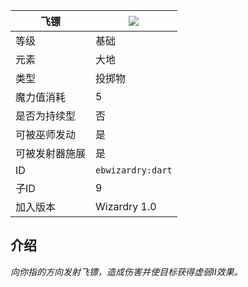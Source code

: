 | 飞镖 |![](https://github.com/Electroblob77/Wizardry/blob/1.12.2/src/main/resources/assets/ebwizardry/textures/spells/dart.png)|
|---|---|
| 等级 | 基础 |
| 元素 | 大地 |
| 类型 | 投掷物 |
| 魔力值消耗 | 5 |
| 是否为持续型 | 否 |
| 可被巫师发动 | 是 |
| 可被发射器施展 | 是 |
| ID | `ebwizardry:dart` |
| 子ID | 9 |
| 加入版本 | Wizardry 1.0 |
## 介绍
_向你指的方向发射飞镖，造成伤害并使目标获得虚弱II效果。_

